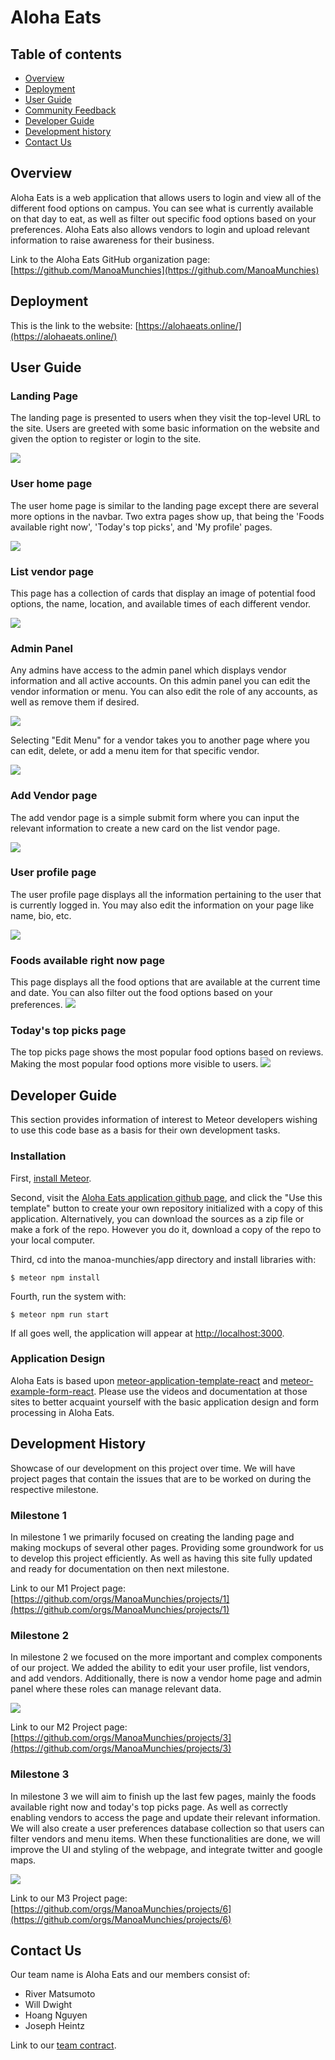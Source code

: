 # Aloha Eats

## Table of contents

* [Overview](#overview)
* [Deployment](#deployment)
* [User Guide](#user-guide)
* [Community Feedback](#community-feedback)
* [Developer Guide](#developer-guide)
* [Development history](#development-history)
* [Contact Us](#contact-us)

## Overview

Aloha Eats is a web application that allows users to login and view all of the different food options on campus. You can see what is currently available on that day to eat, as well as filter out specific food options based on your preferences. Aloha Eats also allows vendors to login and upload relevant information to raise awareness for their business.

Link to the Aloha Eats GitHub organization page:  [https://github.com/ManoaMunchies](https://github.com/ManoaMunchies)

## Deployment

This is the link to the website: [https://alohaeats.online/](https://alohaeats.online/)

## User Guide

### Landing Page

The landing page is presented to users when they visit the top-level URL to the site. Users are greeted with some basic information on the website and given the option to register or login to the site.

![](images/aeLandingPage.png)

### User home page

The user home page is similar to the landing page except there are several more options in the navbar. Two extra pages show up, that being the 'Foods available right now', 'Today's top picks', and 'My profile' pages.

![](images/aeUserHomePage.png)

### List vendor page

This page has a collection of cards that display an image of potential food options, the name, location, and available times of each different vendor.

![](images/aeAdminListvendor.png)

### Admin Panel

Any admins have access to the admin panel which displays vendor information and all active accounts. On this admin panel you can edit the vendor information or menu. You can also edit the role of any accounts, as well as remove them if desired. 

![](images/aeAdminHomePage.png)

Selecting "Edit Menu" for a vendor takes you to another page where you can edit, delete, or add a menu item for that specific vendor. 

![](images/editmenu.png)

### Add Vendor page

The add vendor page is a simple submit form where you can input the relevant information to create a new card on the list vendor page.

![](images/aeAdminAddvendor.png)

### User profile page

The user profile page displays all the information pertaining to the user that is currently logged in. You may also edit the information on your page like name, bio, etc.

![](images/aeUserProfile.png)

### Foods available right now page

This page displays all the food options that are available at the current time and date. You can also filter out the food options based on your preferences.
![](images/aeAvailableNow.png)

### Today's top picks page

The top picks page shows the most popular food options based on reviews. Making the most popular food options more visible to users.
![](images/aeTopPicks.png)

## Developer Guide

This section provides information of interest to Meteor developers wishing to use this code base as a basis for their own development tasks.

### Installation

First, [install Meteor](https://www.meteor.com/install).

Second, visit the [Aloha Eats application github page](https://github.com/ManoaMunchies/manoa-munchies), and click the "Use this template" button to create your own repository initialized with a copy of this application. Alternatively, you can download the sources as a zip file or make a fork of the repo.  However you do it, download a copy of the repo to your local computer.

Third, cd into the manoa-munchies/app directory and install libraries with:

```
$ meteor npm install
```

Fourth, run the system with:

```
$ meteor npm run start
```

If all goes well, the application will appear at [http://localhost:3000](http://localhost:3000).

### Application Design

Aloha Eats is based upon [meteor-application-template-react](https://ics-software-engineering.github.io/meteor-application-template-react/) and [meteor-example-form-react](https://ics-software-engineering.github.io/meteor-example-form-react/). Please use the videos and documentation at those sites to better acquaint yourself with the basic application design and form processing in Aloha Eats.

## Development History

Showcase of our development on this project over time. We will have project pages that contain the issues that are to be worked on during the respective milestone.

### Milestone 1

In milestone 1 we primarily focused on creating the landing page and making mockups of several other pages. Providing some groundwork for us to develop this project efficiently. As well as having this site fully updated and ready for documentation on then next milestone.

Link to our M1 Project page: [https://github.com/orgs/ManoaMunchies/projects/1](https://github.com/orgs/ManoaMunchies/projects/1)

### Milestone 2

In milestone 2 we focused on the more important and complex components of our project. We added the ability to edit your user profile, list vendors, and add vendors. Additionally, there is now a vendor home page and admin panel where these roles can manage relevant data.

![](images/m2.png)

Link to our M2 Project page: [https://github.com/orgs/ManoaMunchies/projects/3](https://github.com/orgs/ManoaMunchies/projects/3)

### Milestone 3

In milestone 3 we will aim to finish up the last few pages, mainly the foods available right now and today's top picks page. As well as correctly enabling vendors to access the page and update their relevant information. We will also create a user preferences database collection so that users can filter vendors and menu items. When these functionalities are done, we will improve the UI and styling of the webpage, and integrate twitter and google maps.

![](images/m3.png)

Link to our M3 Project page: [https://github.com/orgs/ManoaMunchies/projects/6](https://github.com/orgs/ManoaMunchies/projects/6)

## Contact Us

Our team name is Aloha Eats and our members consist of:

* River Matsumoto
* Will Dwight
* Hoang Nguyen
* Joseph Heintz

Link to our [team contract](https://docs.google.com/document/d/1fF6NeVbebsoYr12UiWiHV_tHTKIU4gOcggkx3lGCNm0/edit?usp=sharing).
